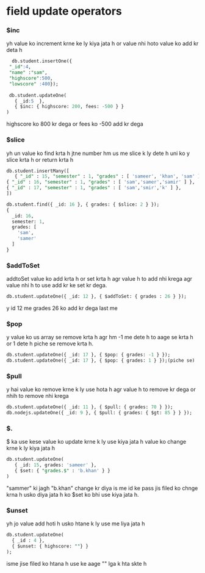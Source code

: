 # field update operators 
### $inc 

yh value ko increment krne ke ly kiya jata h or value nhi hoto value ko add kr deta h 
```sql
  db.student.insertOne({
 "_id":4,
 "name" :"sam",
 "highscore":500,
 "lowscore" :400});
 
 db.student.updateOne(
   { _id:5  },
   { $inc: { highscore: 200, fees: -500 } }
)
```
highscore ko 800 kr dega or fees ko -500 add kr dega

### $slice 

yh un value ko find krta h jtne number hm us me slice k ly dete h uni ko y slice krta h or return krta h 
```sql
db.student.insertMany([
   { "_id" : 15, "semester" : 1, "grades" : [ 'sameer', 'khan', 'sam' ] },
{ "_id" : 16, "semester" : 1, "grades" : [ 'sam','samer','samir' ] },
{ "_id" : 17, "semester" : 1, "grades" : [ 'sam','smir','k' ] },
])

db.student.find({ _id: 16 }, { grades: { $slice: 2 } });
{
  _id: 16,
  semester: 1,
  grades: [
    'sam',
    'samer'
  ]
}
```
### $addToSet

addtoSet value ko add krta h or set krta h agr value h to add nhi krega agr value nhi h to use add kr ke set kr dega.
```sql
db.student.updateOne({ _id: 12 }, { $addToSet: { grades : 26 } });
```
y id 12 me grades 26 ko add kr dega last me



### $pop

y value ko us  array se remove krta h agr hm -1 me dete h to aage se krta h or 1 dete h piche se remove krta h.
```sql
db.student.updateOne({ _id: 17 }, { $pop: { grades: -1 } });
db.student.updateOne({ _id: 17 }, { $pop: { grades: 1 } });(piche se)
```
### $pull 

 y hai value ko remove krne k ly use hota h agr value h to remove kr dega or nhih to remove nhi krega 
 ```sql 
 db.student.updateOne({ _id: 11 }, { $pull: { grades: 70 } });
 db.nodejs.updateOne({ _id: 9 }, { $pull: { grades: { $gt: 85 } } });
 
 ```
### $.

$ ka use kese value ko update krne k ly use kiya jata h value ko change krne k ly kiya  jata h 
```sql
db.student.updateOne(
   { _id: 15, grades: 'sameer' },
   { $set: { "grades.$" : 'b.khan' } }
)
```
"sammer" ki jagh "b.khan" change kr diya is me id ke pass jis filed ko chnge krna h usko diya jata h ko $set ko bhi use kiya jata h.

### $unset 

yh jo value add hoti h usko htane k ly use me liya jata h 
```sql
db.student.updateOne(
  { _id : 4 },
  { $unset: { highscore: ""} }
);
```
isme jise filed ko htana h use ke aage "" lga k hta skte h 

